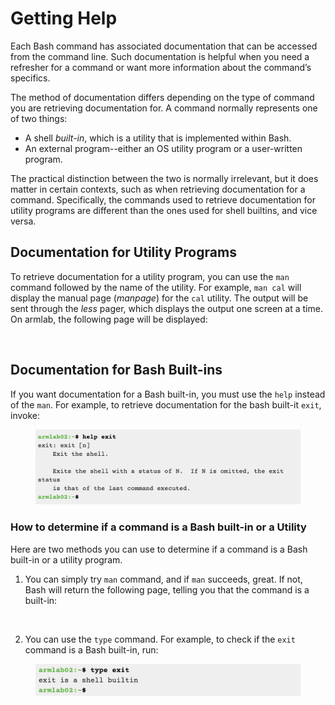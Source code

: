 # Getting Help

Each Bash command has associated documentation that can be accessed from the command line. Such documentation is helpful when you need a refresher for a command or want more information about the command’s specifics.&#x20;

The method of documentation differs depending on the type of command you are retrieving documentation for. A command normally represents one of two things:&#x20;

* A shell _built-in_, which is a utility that is implemented within Bash. &#x20;
* An external program--either an OS utility program or a user-written program.&#x20;

The practical distinction between the two is normally irrelevant, but it does matter in certain contexts, such as when retrieving documentation for a command. Specifically, the commands used to retrieve documentation for utility programs are different than the ones used for shell builtins, and vice versa.

## Documentation for Utility Programs

To retrieve documentation for a utility program, you can use the `man` command followed by the name of the utility. For example, `man cal` will display the manual page (_manpage_) for the `cal` utility. The output will be sent through the _less_ pager, which displays the output one screen at a time. On armlab, the following page will be displayed:&#x20;

<figure><img src="https://lh6.googleusercontent.com/jicQ9FFUnwtJyablwzlVk-dSwXGuFimIJoeFH8-uEp5P_oiUJHuuNGu2Jzdb6gC6j4FmTGsOAgdxexY6LfjJIAhEOzmv0mwn-mejK4H9RwKrUpq2jBrHCBa-6TbqaKumyFhY_PdFswbRjUPcAFRuHkY" alt="" width="563"><figcaption></figcaption></figure>

## Documentation for Bash Built-ins

If you want documentation for a Bash built-in, you must use the `help` instead of the `man`. For example, to retrieve documentation for the bash built-it `exit`, invoke:

<figure><img src="../.gitbook/assets/Screenshot 2023-04-25 at 2.04.36 PM.png" alt=""><figcaption></figcaption></figure>

### How to determine if a command is a Bash built-in or a Utility&#x20;

Here are two methods you can use to determine if a command is a Bash built-in or a utility program.&#x20;

1. You can simply try `man` command, and if `man` succeeds, great. If not, Bash will return the following page, telling you that the command is a built-in:&#x20;

<figure><img src="https://lh4.googleusercontent.com/5k7q2Hl7hgogOQytiVUs5j1rgyHocnot1xIbIO-FFAaVkpOZy2e9Cm-APpoccvWTyjw1Yx6GCZCBydMULp9QvjzWFh1aB3tju7oNRUJktapPZwJzNMMycoWxH296Ez0BdCO_pjIz7TSszFff65CWH3g" alt="" width="563"><figcaption></figcaption></figure>

2. You can use the `type` command. For example, to check if the `exit` command is a Bash built-in, run:

<div align="left">

<figure><img src="../.gitbook/assets/Screenshot 2023-04-25 at 8.00.25 PM.png" alt=""><figcaption></figcaption></figure>

</div>
